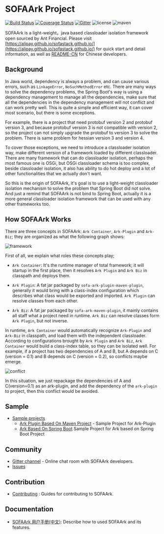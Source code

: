 # SOFAArk Project

[![Build Status](https://travis-ci.org/alipay/sofa-ark.svg?branch=master)](https://travis-ci.org/alipay/sofa-ark)
[![Coverage Status](https://coveralls.io/repos/github/alipay/sofa-ark/badge.svg?branch=master)](https://coveralls.io/github/alipay/sofa-ark)
[![Gitter](https://img.shields.io/badge/chat-on%20gitter-orange.svg)](https://gitter.im/sofa-ark/Lobby)
![license](https://img.shields.io/badge/license-Apache--2.0-green.svg)
![maven](https://img.shields.io/badge/maven-v0.2.0-blue.svg)


SOFAArk is a light-weight，java based classloader isolation framework 
open sourced by Ant Financial. Please visit [https://alipay.github.io/sofastack.github.io/](https://alipay.github.io/sofastack.github.io/)
for quick start and detail information, as well as [README-CN](README_CN.md) for Chinese developers.

## Background

In Java world, dependency is always a problem, and can cause various errors, such as `LinkageError`, `NoSuchMethodError` etc. There are many ways to solve the dependency problems, the Spring Boot's way is using a dependency management to manage all the dependencies, make sure that all the dependencies in the dependency management will not conflict and can work pretty well. This is quite a simple and efficient way, it can cover most scenario, but there is some exceptions.

For example, there is a project that need protobuf version 2 and protobuf version 3, and because protobuf version 3 is not compatible with version 2, so the project can not simply upgrade the protobuf to version 3 to solve the problem. There is same problem for hessian version 3 and version 4.

To cover those exceptions, we need to introduce a classloader isolation way, make different version of a framework loaded by different classloader. There are many framework that can do classloader isolation, perhaps the most famous one is OSGi, but OSGi classloader schema is too complex, beside classloader isolation, it also has ability to do hot deploy and a lot of other functionalities that we actually don't want.

So this is the origin of SOFAArk, it's goal is to use a light-weight classloader isolation mechanism to solve the problem that Spring Boot did not solve. And just a remind that SOFAArk is not bind to Spring Boot, actually it is a more general classloader isolation framework that can be used with any other frameworks too.

## How SOFAArk Works

There are three concepts in SOFAArk: `Ark Container`, `Ark-Plugin` and `Ark-Biz`; they are organized as what the following graph shows:

![framework](resource/SOFA-Ark-Framework.png)

First of all, we explain what roles these concepts play;

+ `Ark Container`: It's the runtime manager of total framework; it will startup in the first place, then it resolves `Ark Plugin` and `Ark Biz` in classpath and deploys them.

+ `Ark Plugin`: A fat jar packaged by `sofa-ark-plugin-maven-plugin`, generally it would bring with a class-index configuration which describes what class would be exported and imported. `Ark Plugin` can resolve classes from each other.

+ `Ark Biz`: A fat jar packaged by `sofa-ark-maven-plugin`, it mainly contains all staff what a project need in runtime. `Ark Biz` can resolve classes form `Ark Plugin`, but not inverse.

In runtime, `Ark Container` would automatically recognize `Ark-Plugin` and `Ark-Biz` in classpath, and load them with the independent classloader. According to configurations brought by `Ark Plugin` and `Ark Biz`, `Ark Container` would build a class-index table, so they can be
isolated well. For example, if a project has two dependencies of A and B, but A depends on C (version = 0.1) and B depends on C (version = 0.2), so conflicts maybe emerge.

![conflict](resource/SOFA-Ark-Conflict.png)

In this situation, we just repackage the dependencies of A and C(version=0.1) as an ark-plugin, and add the dependency of the `ark-plugin` to project, then this conflict would be avoided.

## Sample

* [Sample projects](sofa-ark-samples)
    * [Ark Plugin Based On Maven Project](sofa-ark-samples/sample-ark-plugin) - Sample Project for Ark-Plugin
    * [Ark Based On Spring Boot](sofa-ark-samples/sample-springboot-ark) Sample Project for Ark based on Spring Boot Project

## Community

* [Gitter channel](https://gitter.im/sofa-ark/Lobby) - Online chat room with SOFAArk developers.
* [Issues](https://github.com/alipay/sofa-ark/issues)

## Contribution

* [Contributing](./CONTRIBUTING.md) : Guides for contributing to SOFAArk.

## Documentation

* [SOFAArk 用户手册(中文)](https://alipay.github.io/sofastack.github.io/docs/): Describe how to used SOFAArk and its features.
